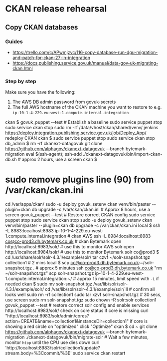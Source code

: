 # CKAN release rehearsal

## Copy CKAN databases

### Guides

- https://trello.com/c/APwmjzvc/116-copy-database-run-dgu-migration-and-patch-for-ckan-27-in-integration
- https://docs.publishing.service.gov.uk/manual/data-gov-uk-migrating-ckan.html

### Step by step

Make sure you have the following:
1. The AWS DB admin password from govuk-secrets
2. The full AWS hostname of the CKAN machine you want to restore to e.g. `ip-10-1-4-229.eu-west-1.compute.internal.integration`

ckan $
  govuk_puppet --test # Establish a baseline
  sudo service puppet stop
  sudo service ckan stop
  sudo rm -rf /data/vhost/ckan/shared/venv/
jenkins https://deploy.integration.publishing.service.gov.uk/job/Deploy_App/
  redeploy CKAN
ckan $
  sudo service puppet stop
  sudo service ckan stop
db_admin $
  rm -rf ckanext-datagovuk
  git clone https://github.com/alphagov/ckanext-datagovuk --branch bytemark-migration
  eval $(ssh-agent); ssh-add
  ./ckanext-datagovuk/bin/import-ckan-db.sh # approx 2 hours, use a screen
ckan $
  # sudo remove plugins line (90) from /var/ckan/ckan.ini
  cd /var/apps/ckan/
  sudo -u deploy govuk_setenv ckan venv/bin/paster --plugin=ckan db upgrade -c /var/ckan/ckan.ini # Approx 8 hours, use a screen
  govuk_puppet --test # Restore correct CKAN config
  sudo service puppet stop
  sudo service ckan stop
  sudo -u deploy govuk_setenv ckan venv/bin/paster --plugin=ckan db upgrade -c /var/ckan/ckan.ini
local $
  ssh -L 8983:localhost:8983 ip-10-1-4-229.eu-west-1.compute.internal.integration # ckan AWS
  ssh -L 8984:localhost:8983 co@co-prod3.dh.bytemark.co.uk # ckan Bytemark
  open http://localhost:8983/solr/ # use this to monitor AWS solr
  open http://localhost:8984/solr/ # use this to monitor Bytemark solr
co@prod3 $
  cd /usr/share/solr/solr-4.3.1/example/solr/
  tar czvf ~/solr-snapshot.tgz collection1 # 2 mins
local $
  scp co@co-prod3.dh.bytemark.co.uk:~/solr-snapshot.tgz . # approx 5 minutes
  ssh co@co-prod3.dh.bytemark.co.uk "rm ~/solr-snapshot.tgz"
  scp solr-snapshot.tgz ip-10-1-4-229.eu-west-1.compute.internal.integration:~/ # approx 15 minutes, limit speed with `-L` if needed
ckan $
  sudo mv solr-snapshot.tgz /var/lib/solr/solr-4.3.1/example/solr/
  cd /var/lib/solr/solr-4.3.1/example/solr/
  ll # confirm all looks well
  sudo rm -rf collection1
  sudo tar xzvf solr-snapshot.tgz # 30 secs, use screen
  sudo rm solr-snapshot.tgz
  sudo chown -R solr:solr collection1
  govuk_puppet --test # restore correct solr config and enable services
http://localhost:8983/solr/
  check on core status
    if core is missing
      curl "http://localhost:8983/solr/admin/cores?action=CREATE&name=collection1&instanceDir=collection1"
    if core is showing a red circle on "optimized"
      click "Optimize"
ckan $
  cd ~
  git clone https://github.com/alphagov/ckanext-datagovuk --branch bytemark-migration
  ./ckanext-datagovuk/bin/migrate-solr # Wait a few minutes, monitor `htop` until the CPU use dies down
  curl 'http://localhost:8983/solr/collection1/update?stream.body=%3Ccommit/%3E'
  sudo service ckan restart
